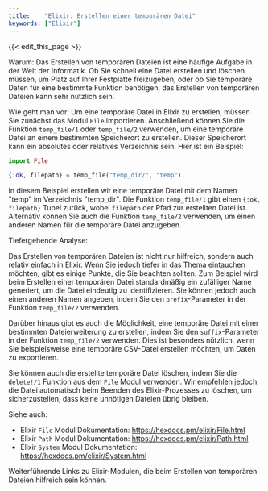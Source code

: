 ```yaml
---
title:    "Elixir: Erstellen einer temporären Datei"
keywords: ["Elixir"]
---
```


{{< edit_this_page >}}

Warum: Das Erstellen von temporären Dateien ist eine häufige Aufgabe in der Welt der Informatik. Ob Sie schnell eine Datei erstellen und löschen müssen, um Platz auf Ihrer Festplatte freizugeben, oder ob Sie temporäre Daten für eine bestimmte Funktion benötigen, das Erstellen von temporären Dateien kann sehr nützlich sein.

Wie geht man vor:
Um eine temporäre Datei in Elixir zu erstellen, müssen Sie zunächst das Modul `File` importieren. Anschließend können Sie die Funktion `temp_file/1` oder `temp_file/2` verwenden, um eine temporäre Datei an einem bestimmten Speicherort zu erstellen. Dieser Speicherort kann ein absolutes oder relatives Verzeichnis sein. Hier ist ein Beispiel:

```Elixir
import File

{:ok, filepath} = temp_file("temp_dir/", "temp")
```

In diesem Beispiel erstellen wir eine temporäre Datei mit dem Namen "temp" im Verzeichnis "temp_dir". Die Funktion `temp_file/1` gibt einen `{:ok, filepath}` Tupel zurück, wobei `filepath` der Pfad zur erstellten Datei ist. Alternativ können Sie auch die Funktion `temp_file/2` verwenden, um einen anderen Namen für die temporäre Datei anzugeben.

Tiefergehende Analyse:

Das Erstellen von temporären Dateien ist nicht nur hilfreich, sondern auch relativ einfach in Elixir. Wenn Sie jedoch tiefer in das Thema eintauchen möchten, gibt es einige Punkte, die Sie beachten sollten. Zum Beispiel wird beim Erstellen einer temporären Datei standardmäßig ein zufälliger Name generiert, um die Datei eindeutig zu identifizieren. Sie können jedoch auch einen anderen Namen angeben, indem Sie den `prefix`-Parameter in der Funktion `temp_file/2` verwenden.

Darüber hinaus gibt es auch die Möglichkeit, eine temporäre Datei mit einer bestimmten Dateierweiterung zu erstellen, indem Sie den `suffix`-Parameter in der Funktion `temp_file/2` verwenden. Dies ist besonders nützlich, wenn Sie beispielsweise eine temporäre CSV-Datei erstellen möchten, um Daten zu exportieren.

Sie können auch die erstellte temporäre Datei löschen, indem Sie die `delete!/1` Funktion aus dem `File` Modul verwenden. Wir empfehlen jedoch, die Datei automatisch beim Beenden des Elixir-Prozesses zu löschen, um sicherzustellen, dass keine unnötigen Dateien übrig bleiben.

Siehe auch:

- Elixir `File` Modul Dokumentation: https://hexdocs.pm/elixir/File.html
- Elixir `Path` Modul Dokumentation: https://hexdocs.pm/elixir/Path.html
- Elixir `System` Modul Dokumentation: https://hexdocs.pm/elixir/System.html

Weiterführende Links zu Elixir-Modulen, die beim Erstellen von temporären Dateien hilfreich sein können.